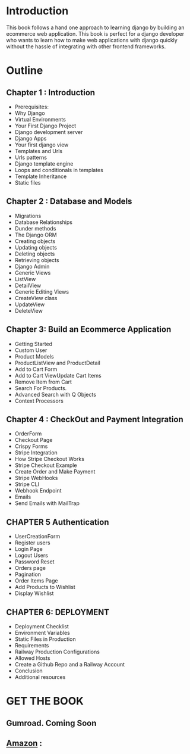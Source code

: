 # Introduction

This book follows a hand one approach to learning django by building
an ecommerce web application. This book is perfect for a django
developer who wants to learn how to make web applications with
django quickly without the hassle of integrating with other frontend
frameworks.

# Outline

## Chapter 1 : Introduction
- Prerequisites:
- Why Django
- Virtual Environments
- Your First Django Project
- Django development server
- Django Apps
- Your first django view
- Templates and Urls
- Urls patterns
- Django template engine
- Loops and conditionals in templates
- Template Inheritance
- Static files
## Chapter 2 : Database and Models
- Migrations
- Database Relationships
- Dunder methods
- The Django ORM
- Creating objects
- Updating objects
- Deleting objects
- Retrieving objects
- Django Admin
- Generic Views
- ListView
- DetailView
- Generic Editing Views
- CreateView class
- UpdateView
- DeleteView
## Chapter 3: Build an Ecommerce Application
- Getting Started
- Custom User
- Product Models
- ProductListView and ProductDetail
- Add to Cart Form
- Add to Cart ViewUpdate Cart Items
- Remove Item from Cart
- Search For Products.
- Advanced Search with Q Objects
- Context Processors
## Chapter 4 : CheckOut and Payment Integration
- OrderForm
- Checkout Page
- Crispy Forms
- Stripe Integration
- How Stripe Checkout Works
- Stripe Checkout Example
- Create Order and Make Payment
- Stripe WebHooks
- Stripe CLI
- Webhook Endpoint
- Emails
- Send Emails with MailTrap
## CHAPTER 5 Authentication
- UserCreationForm
- Register users
- Login Page
- Logout Users
- Password Reset
- Orders page
- Pagination
- Order Items Page
- Add Products to Wishlist
- Display Wishlist
## CHAPTER 6: DEPLOYMENT
- Deployment Checklist
- Environment Variables
- Static Files in Production
- Requirements
- Railway Production Configurations
- Allowed Hosts
- Create a Github Repo and a Railway Account
- Conclusion
- Additional resources

# GET THE BOOK
## Gumroad. Coming Soon 
## [Amazon](https://www.amazon.com/dp/B0CKFLHS7B/) : 



